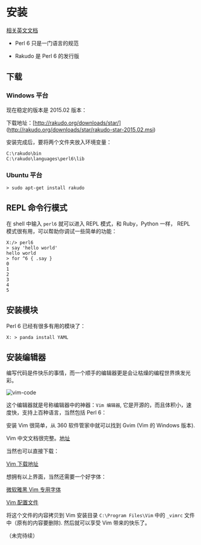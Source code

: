 # 安装

[相关英文文档](http://rakudo.org/how-to-get-rakudo/)

- Perl 6 只是一门语言的规范

- Rakudo 是 Perl 6 的发行版

## 下载

### Windows 平台

现在稳定的版本是 2015.02 版本：

下载地址：[http://rakudo.org/downloads/star/]
(http://rakudo.org/downloads/star/rakudo-star-2015.02.msi)

安装完成后，要将两个文件夹放入环境变量：

    C:\rakudo\bin
    C:\rakudo\languages\perl6\lib

### Ubuntu 平台

    > sudo apt-get install rakudo
    

## REPL 命令行模式

在 shell 中输入 `perl6` 就可以进入 REPL 模式，和 Ruby，Python 一样，
REPL 模式很有用，可以帮助你调试一些简单的功能：

    X:/> perl6
    > say 'hello world'
    hello world
    > for ^6 { .say }
    0
    1
    2
    3
    4
    5

## 安装模块

Perl 6 已经有很多有用的模块了：

    X: > panda install YAML

## 安装编辑器

编写代码是件快乐的事情，而一个顺手的编辑器更是会让枯燥的编程世界焕发光彩。

![vim-code](https://raw.githubusercontent.com/songzan/perl6-doc/master/img/vim-sample-code.PNG)

这个编辑器就是号称编辑器中的神器：`Vim 编辑器`, 它是开源的，而且体积小，速度快，支持上百种语言，当然包括 Perl 6：

安装 Vim 很简单，从 360 软件管家中就可以找到 Gvim (Vim 的 Windows 版本).

Vim 中文文档很完整。[地址](http://vimcdoc.sourceforge.net/)

当然也可以直接下载：

[Vim 下载地址](ftp://ftp.vim.org/pub/vim/pc/gvim74.exe)

想拥有以上界面，当然还需要一个好字体：

[微软雅黑 Vim 专用字体](https://github.com/songzan/perl6-doc/blob/master/tools/yahei.ttf?raw=true)

[Vim 配置文件](https://github.com/songzan/perl6-doc/blob/master/tools/_vimrc)

将这个文件的内容拷贝到 Vim 安装目录 `C:\Program Files\Vim` 中的 `_vimrc` 文件中（原有的内容要删除). 然后就可以享受 Vim 带来的快乐了。

（未完待续）
